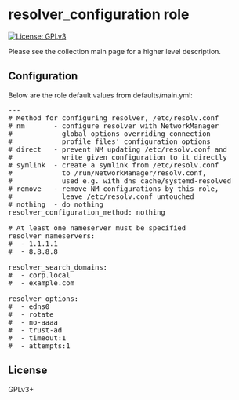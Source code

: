 # resolver_configuration role

[![License: GPLv3](https://img.shields.io/badge/license-GPLv3-brightgreen.svg)](https://www.gnu.org/licenses/gpl-3.0)

Please see the collection main page for a higher level description.

## Configuration

Below are the role default values from defaults/main.yml:

<pre>
---
# Method for configuring resolver, /etc/resolv.conf
# nm       - configure resolver with NetworkManager
#            global options overriding connection
#            profile files' configuration options
# direct   - prevent NM updating /etc/resolv.conf and
#            write given configuration to it directly
# symlink  - create a symlink from /etc/resolv.conf
#            to /run/NetworkManager/resolv.conf,
#            used e.g. with dns_cache/systemd-resolved
# remove   - remove NM configurations by this role,
#            leave /etc/resolv.conf untouched
# nothing  - do nothing
resolver_configuration_method: nothing

# At least one nameserver must be specified
resolver_nameservers:
#  - 1.1.1.1
#  - 8.8.8.8

resolver_search_domains:
#  - corp.local
#  - example.com

resolver_options:
#  - edns0
#  - rotate
#  - no-aaaa
#  - trust-ad
#  - timeout:1
#  - attempts:1
</pre>

## License

GPLv3+
